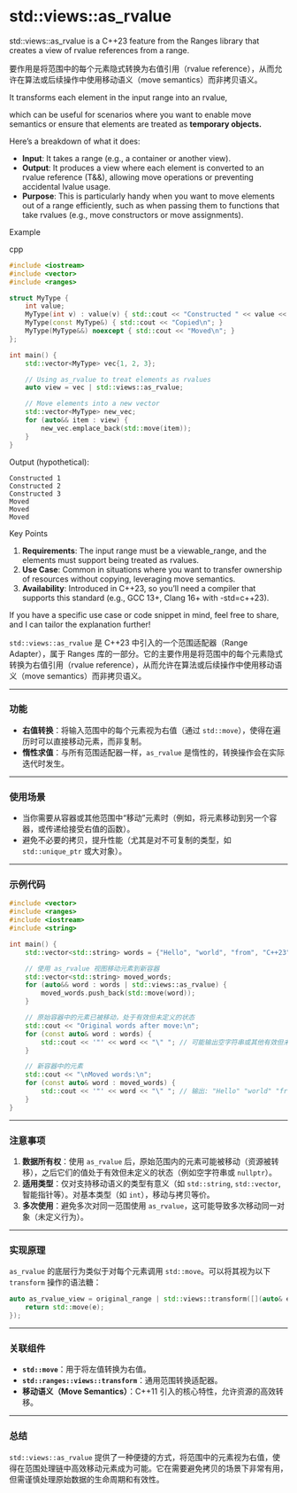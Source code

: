 # std::views::as_rvalue

std::views::as_rvalue is a C++23 feature from the Ranges library that creates a view of rvalue references from a range.

要作用是将范围中的每个元素隐式转换为右值引用（rvalue reference），从而允许在算法或后续操作中使用移动语义（move semantics）而非拷贝语义。 

It transforms each element in the input range into an rvalue, 

which can be useful for scenarios where you want to enable move semantics or ensure that elements are treated as **temporary objects.**

Here’s a breakdown of what it does:

- **Input**: It takes a range (e.g., a container or another view).
- **Output**: It produces a view where each element is converted to an rvalue reference (T&&), allowing move operations or preventing accidental lvalue usage.
- **Purpose**: This is particularly handy when you want to move elements out of a range efficiently, such as when passing them to functions that take rvalues (e.g., move constructors or move assignments).

Example

cpp

```cpp
#include <iostream>
#include <vector>
#include <ranges>

struct MyType {
    int value;
    MyType(int v) : value(v) { std::cout << "Constructed " << value << "\n"; }
    MyType(const MyType&) { std::cout << "Copied\n"; }
    MyType(MyType&&) noexcept { std::cout << "Moved\n"; }
};

int main() {
    std::vector<MyType> vec{1, 2, 3};

    // Using as_rvalue to treat elements as rvalues
    auto view = vec | std::views::as_rvalue;

    // Move elements into a new vector
    std::vector<MyType> new_vec;
    for (auto&& item : view) {
        new_vec.emplace_back(std::move(item));
    }
}
```

Output (hypothetical):

```text
Constructed 1
Constructed 2
Constructed 3
Moved
Moved
Moved
```

Key Points

1. **Requirements**: The input range must be a viewable_range, and the elements must support being treated as rvalues.
2. **Use Case**: Common in situations where you want to transfer ownership of resources without copying, leveraging move semantics.
3. **Availability**: Introduced in C++23, so you’ll need a compiler that supports this standard (e.g., GCC 13+, Clang 16+ with -std=c++23).

If you have a specific use case or code snippet in mind, feel free to share, and I can tailor the explanation further!





`std::views::as_rvalue` 是 C++23 中引入的一个范围适配器（Range Adapter），属于 Ranges 库的一部分。它的主要作用是将范围中的每个元素隐式转换为右值引用（rvalue reference），从而允许在算法或后续操作中使用移动语义（move semantics）而非拷贝语义。

---

### **功能**
- **右值转换**：将输入范围中的每个元素视为右值（通过 `std::move`），使得在遍历时可以直接移动元素，而非复制。
- **惰性求值**：与所有范围适配器一样，`as_rvalue` 是惰性的，转换操作会在实际迭代时发生。

---

### **使用场景**
- 当你需要从容器或其他范围中“移动”元素时（例如，将元素移动到另一个容器，或传递给接受右值的函数）。
- 避免不必要的拷贝，提升性能（尤其是对不可复制的类型，如 `std::unique_ptr` 或大对象）。

---

### **示例代码**
```cpp
#include <vector>
#include <ranges>
#include <iostream>
#include <string>

int main() {
    std::vector<std::string> words = {"Hello", "world", "from", "C++23"};

    // 使用 as_rvalue 视图移动元素到新容器
    std::vector<std::string> moved_words;
    for (auto&& word : words | std::views::as_rvalue) {
        moved_words.push_back(std::move(word));
    }

    // 原始容器中的元素已被移动，处于有效但未定义的状态
    std::cout << "Original words after move:\n";
    for (const auto& word : words) {
        std::cout << '"' << word << "\" "; // 可能输出空字符串或其他有效但未指定的状态
    }

    // 新容器中的元素
    std::cout << "\nMoved words:\n";
    for (const auto& word : moved_words) {
        std::cout << '"' << word << "\" "; // 输出: "Hello" "world" "from" "C++23"
    }
}
```

---

### **注意事项**
1. **数据所有权**：使用 `as_rvalue` 后，原始范围内的元素可能被移动（资源被转移），之后它们的值处于有效但未定义的状态（例如空字符串或 `nullptr`）。
2. **适用类型**：仅对支持移动语义的类型有意义（如 `std::string`, `std::vector`, 智能指针等）。对基本类型（如 `int`），移动与拷贝等价。
3. **多次使用**：避免多次对同一范围使用 `as_rvalue`，这可能导致多次移动同一对象（未定义行为）。

---

### **实现原理**
`as_rvalue` 的底层行为类似于对每个元素调用 `std::move`。可以将其视为以下 `transform` 操作的语法糖：
```cpp
auto as_rvalue_view = original_range | std::views::transform([](auto& e) -> decltype(auto) {
    return std::move(e);
});
```

---

### **关联组件**
- **`std::move`**：用于将左值转换为右值。
- **`std::ranges::views::transform`**：通用范围转换适配器。
- **移动语义（Move Semantics）**：C++11 引入的核心特性，允许资源的高效转移。

---

### **总结**
`std::views::as_rvalue` 提供了一种便捷的方式，将范围中的元素视为右值，使得在范围处理链中高效移动元素成为可能。它在需要避免拷贝的场景下非常有用，但需谨慎处理原始数据的生命周期和有效性。